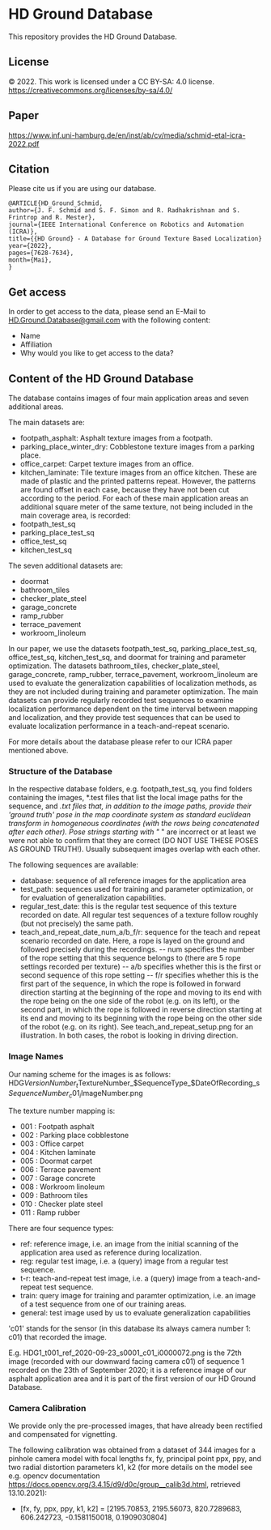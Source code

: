 # HD Ground Database
This repository provides the HD Ground Database.

## License
© 2022. This work is licensed under a CC BY-SA: 4.0 license.
https://creativecommons.org/licenses/by-sa/4.0/

## Paper
https://www.inf.uni-hamburg.de/en/inst/ab/cv/media/schmid-etal-icra-2022.pdf

## Citation
Please cite us if you are using our database.

```
@ARTICLE{HD_Ground_Schmid,
author={J. F. Schmid and S. F. Simon and R. Radhakrishnan and S. Frintrop and R. Mester},
journal={IEEE International Conference on Robotics and Automation (ICRA)},
title={{HD Ground} - A Database for Ground Texture Based Localization}
year={2022},
pages={7628-7634},
month={Mai},
}
```

## Get access
In order to get access to the data, please send an E-Mail to HD.Ground.Database@gmail.com with the following content:

- Name
- Affiliation
- Why would you like to get access to the data?

## Content of the HD Ground Database
The database contains images of four main application areas and seven additional areas.

The main datasets are:
- footpath_asphalt: Asphalt texture images from a footpath.
- parking_place_winter_dry: Cobblestone texture images from a parking place.
- office_carpet: Carpet texture images from an office.
- kitchen_laminate: Tile texture images from an office kitchen. These are made of plastic and the printed patterns repeat. However, the patterns are found offset in each case, because they have not been cut according to the period.
For each of these main application areas an additional square meter of the same texture, not being included in the main coverage area, is recorded:
- footpath_test_sq
- parking_place_test_sq
- office_test_sq
- kitchen_test_sq

The seven additional datasets are:
- doormat
- bathroom_tiles
- checker_plate_steel
- garage_concrete
- ramp_rubber
- terrace_pavement
- workroom_linoleum

In our paper, we use the datasets footpath_test_sq, parking_place_test_sq, office_test_sq, kitchen_test_sq, and doormat for training and parameter optimization. The datasets bathroom_tiles, checker_plate_steel, garage_concrete, ramp_rubber, terrace_pavement, workroom_linoleum are used to evaluate the generalization capabilities of localization methods, as they are not included during training and parameter optimization. The main datasets can provide regularly recorded test sequences to examine localization performance dependent on the time interval between mapping and localization, and they provide test sequences that can be used to evaluate localization performance in a teach-and-repeat scenario. 

For more details about the database please refer to our ICRA paper mentioned above.

### Structure of the Database
In the respective database folders, e.g. footpath_test_sq, you find folders containing the images, *.test files that list the local image paths for the sequence, and *.txt files that, in addition to the image paths, provide their 'ground truth' pose in the map coordinate system as standard euclidean transform in homogeneous coordinates (with the rows being concatenated after each other). Pose strings starting with "* " are incorrect or at least we were not able to confirm that they are correct (DO NOT USE THESE POSES AS GROUND TRUTH!). 
Usually subsequent images overlap with each other.

The following sequences are available:
- database: sequence of all reference images for the application area
- test_path: sequences used for training and parameter optimization, or for evaluation of generalization capabilities.
- regular_test_date: this is the regular test sequence of this texture recorded on date. All regular test sequences of a texture follow roughly (but not precisely) the same path.
- teach_and_repeat_date_num_a/b_f/r: sequence for the teach and repeat scenario recorded on date. Here, a rope is layed on the ground and followed precisely during the recordings.
-- num specifies the number of the rope setting that this sequence belongs to (there are 5 rope settings recorded per texture)
-- a/b specifies whether this is the first or second sequence of this rope setting
-- f/r specifies whether this is the first part of the sequence, in which the rope is followed in forward direction starting at the beginning of the rope and moving to its end with the rope being on the one side of the robot (e.g. on its left), or the second part, in which the rope is followed in reverse direction starting at its end and moving to its beginning with the rope being on the other side of the robot (e.g. on its right). See teach_and_repeat_setup.png for an illustration. In both cases, the robot is looking in driving direction.

### Image Names
Our naming scheme for the images is as follows:
HDG$VersionNumber_t$TextureNumber_$SequenceType_$DateOfRecording_s$SequenceNumber_c01_i$ImageNumber.png

The texture number mapping is:
- 001 : Footpath asphalt
- 002 : Parking place cobblestone
- 003 : Office carpet
- 004 : Kitchen laminate
- 005 : Doormat carpet
- 006 : Terrace pavement 
- 007 : Garage concrete
- 008 : Workroom linoleum
- 009 : Bathroom tiles
- 010 : Checker plate steel
- 011 : Ramp rubber

There are four sequence types:
- ref: reference image, i.e. an image from the initial scanning of the application area used as reference during localization.
- reg: regular test image, i.e. a (query) image from a regular test sequence.
- t-r: teach-and-repeat test image, i.e. a (query) image from a teach-and-repeat test sequence.
- train: query image for training and paramter optimization, i.e. an image of a test sequence from one of our training areas.
- general: test image used by us to evaluate generalization capabilities 


'c01' stands for the sensor (in this database its always camera number 1: c01) that recorded the image.

E.g. HDG1_t001_ref_2020-09-23_s0001_c01_i0000072.png
is the 72th image (recorded with our downward facing camera c01) of sequence 1 recorded on the 23th of September 2020;
it is a reference image of our asphalt application area and it is part of the first version of our HD Ground Database.

### Camera Calibration
We provide only the pre-processed images, that have already been rectified and compensated for vignetting.

The following calibration was obtained from a dataset of 344 images for a pinhole camera model with focal lengths fx, fy, principal point ppx, ppy, and two radial distortion parameters k1, k2 (for more details on the model see e.g. opencv documentation https://docs.opencv.org/3.4.15/d9/d0c/group__calib3d.html, retrieved 13.10.2021):
- [fx, fy, ppx, ppy, k1, k2] = [2195.70853, 2195.56073, 820.7289683, 606.242723, -0.1581150018, 0.1909030804]

